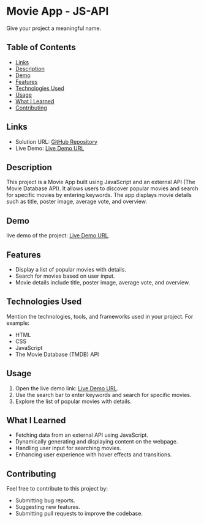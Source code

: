 # Movie App - JS-API

Give your project a meaningful name.

## Table of Contents

- [Links](#links)
- [Description](#description)
- [Demo](#demo)
- [Features](#features)
- [Technologies Used](#technologies-used)
- [Usage](#usage)
- [What I Learned](#what-i-learned)
- [Contributing](#contributing)

## Links

- Solution URL: [GitHub Repository](https://github.com/aruntutter/movie-app)
- Live Demo: [Live Demo URL](https://vermillion-truffle-b83d27.netlify.app/)

## Description

This project is a Movie App built using JavaScript and an external API (The Movie Database API). It allows users to discover popular movies and search for specific movies by entering keywords. The app displays movie details such as title, poster image, average vote, and overview.

## Demo

live demo of the project: [Live Demo URL](https://vermillion-truffle-b83d27.netlify.app/).

## Features

- Display a list of popular movies with details.
- Search for movies based on user input.
- Movie details include title, poster image, average vote, and overview.

## Technologies Used

Mention the technologies, tools, and frameworks used in your project. For example:

- HTML
- CSS
- JavaScript
- The Movie Database (TMDB) API

## Usage

1. Open the live demo link: [Live Demo URL](https://vermillion-truffle-b83d27.netlify.app/).
2. Use the search bar to enter keywords and search for specific movies.
3. Explore the list of popular movies with details.

## What I Learned

- Fetching data from an external API using JavaScript.
- Dynamically generating and displaying content on the webpage.
- Handling user input for searching movies.
- Enhancing user experience with hover effects and transitions.

## Contributing

Feel free to contribute to this project by:

- Submitting bug reports.
- Suggesting new features.
- Submitting pull requests to improve the codebase.

